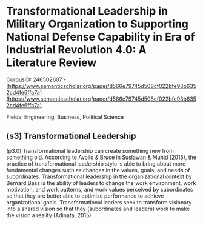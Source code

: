 # Transformational Leadership in Military Organization to Supporting National Defense Capability in Era of Industrial Revolution 4.0: A Literature Review

CorpusID: 246502607 - [https://www.semanticscholar.org/paper/d566e79745d508cf022bfe93b6352cd4fe6ffa7a](https://www.semanticscholar.org/paper/d566e79745d508cf022bfe93b6352cd4fe6ffa7a)

Fields: Engineering, Business, Political Science

## (s3) Transformational Leadership
(p3.0) Transformational leadership can create something new from something old. According to Avolio & Bruce in Susiawan & Muhid (2015), the practice of transformational leadership style is able to bring about more fundamental changes such as changes in the values, goals, and needs of subordinates. Transformational leadership in the organizational context by Bernard Bass is the ability of leaders to change the work environment, work motivation, and work patterns, and work values perceived by subordinates so that they are better able to optimize performance to achieve organizational goals. Transformational leaders seek to transform visionary into a shared vision so that they (subordinates and leaders) work to make the vision a reality (Adinata, 2015).
